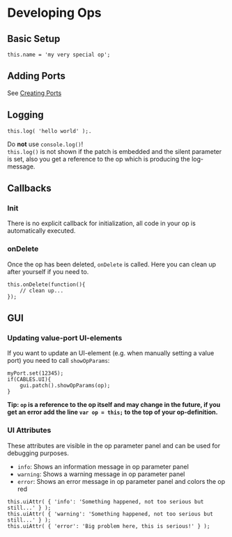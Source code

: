 # Developing Ops

## Basic Setup

```
this.name = 'my very special op';
```

## Adding Ports

See [Creating Ports](../dev_Creating_Ports/Creating_Ports.md)

## Logging

```
this.log( 'hello world' );.   
```

Do **not** use `console.log()`!   
`this.log()` is not shown if the patch is embedded and the silent parameter is set, also you get a reference to the op which is producing the log-message.

## Callbacks

### Init

There is no explicit callback for initialization, all code in your op is automatically executed.

### onDelete

Once the op has been deleted, `onDelete` is called. Here you can clean up after yourself if you need to.

```
this.onDelete(function(){
	// clean up...
});
```

## GUI

### Updating value-port UI-elements 

If you want to update an UI-element (e.g. when manually setting a value port) you need to call `showOpParams`:

```
myPort.set(12345);
if(CABLES.UI){
	gui.patch().showOpParams(op);
}
```
**Tip: `op` is a reference to the op itself and may change in the future, if you get an error add the line `var op = this;` to the top of your op-definition.**

### UI Attributes

These attributes are visible in the op parameter panel and can be used for debugging purposes.

- `info`: Shows an information message in op parameter panel
- `warning`: Shows a warning message in op parameter panel
- `error`: Shows an error message in op parameter panel and colors the op red

```
this.uiAttr( { 'info': 'Something happened, not too serious but still...' } );
this.uiAttr( { 'warning': 'Something happened, not too serious but still...' } );
this.uiAttr( { 'error': 'Big problem here, this is serious!' } );
```
